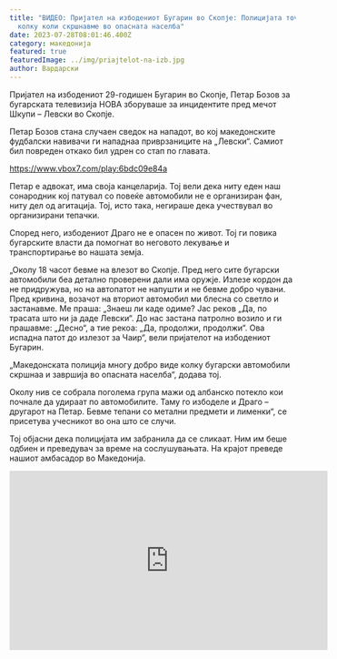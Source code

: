 ```yaml
---
title: "ВИДЕО: Пријател на избодениот Бугарин во Скопје: Полицијата точно знаеше
  колку коли скршнавме во опасната населба"
date: 2023-07-28T08:01:46.400Z
category: македонија
featured: true
featuredImage: ../img/priajtelot-na-izb.jpg
author: Вардарски
---
```

<!--StartFragment-->

Пријател на избодениот 29-годишен Бугарин во Скопје, Петар Бозов за бугарската телевизија НОВА зборуваше за инцидентите пред мечот Шкупи – Левски во Скопје.

Петар Бозов стана случаен сведок на нападот, во кој македонските фудбалски навивачи ги нападнаа приврзаниците на „Левски“. Самиот бил повреден откако бил удрен со стап по главата.

https://www.vbox7.com/play:6bdc09e84a

Петар е адвокат, има своја канцеларија. Тој вели дека ниту еден наш сонародник кој патувал со повеќе автомобили не е организиран фан, ниту дел од агитација. Тој, исто така, негираше дека учествувал во организирани тепачки.

Според него, избодениот Драго не е опасен по живот. Тој ги повика бугарските власти да помогнат во неговото лекување и транспортирање во нашата земја.

„Околу 18 часот бевме на влезот во Скопје. Пред него сите бугарски автомобили беа детално проверени дали има оружје. Излезе кордон да не придружува, но на автопатот не напушти и не бевме добро чувани. Пред кривина, возачот на вториот автомобил ми блесна со светло и застанавме. Ме праша: „Знаеш ли каде одиме? Јас реков „Да, по трасата што ни ја даде Левски“. До нас застана патролно возило и ги прашавме: „Десно“, а тие рекоа: „Да, продолжи, продолжи“. Ова испадна патот до излезот за Чаир“, вели пријателот на избодениот Бугарин.

„Македонската полиција многу добро виде колку бугарски автомобили скршнаа и завршија во опасната населба“, додава тој.

Околу нив се собрала поголема група мажи од албанско потекло кои почнале да удираат по автомобилите. Таму го избоделе и Драго – другарот на Петар. Бевме тепани со метални предмети и лименки“, се присетува учесникот во она што се случи.

Тој објасни дека полицијата им забранила да се сликаат. Ним им беше одбиен и преведувач за време на сослушувањата. На крајот преведе нашиот амбасадор во Македонија.

<!--EndFragment-->

<iframe width="560" height="315" src="https://www.vbox7.com/emb/external.php?vid=0d591ab305" frameborder="0" allowfullscreen allow="autoplay; fullscreen"></iframe>